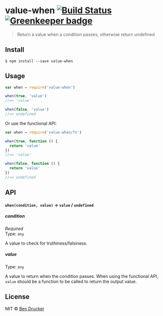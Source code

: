 # value-when [![Build Status](https://travis-ci.org/bendrucker/value-when.svg?branch=master)](https://travis-ci.org/bendrucker/value-when) [![Greenkeeper badge](https://badges.greenkeeper.io/bendrucker/value-when.svg)](https://greenkeeper.io/)

> Return a value when a condition passes, otherwise return undefined


## Install

```
$ npm install --save value-when
```


## Usage

```js
var when = require('value-when')

when(true, 'value')
//=> 'value'

when(false, 'value')
//=> undefined
```

Or use the functional API:

```js
var when = require('value-when/fn')

when(true, function () {
  return 'value'
})
//=> 'value'

when(false, function () {
  return 'value'
})
//=> undefined
```

## API

#### `when(condition, value)` -> `value` / `undefined`

##### condition

*Required*  
Type: `any`

A value to check for truthiness/falsiness.

##### value

Type: `any`

A value to return when the condition passes. When using the functional API, `value` should be a function to be called to return the output value.


## License

MIT © [Ben Drucker](http://bendrucker.me)
